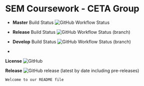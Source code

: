 # SEM Coursework - CETA Group

* __Master__ Build Status ![GitHub Workflow Status](https://img.shields.io/github/workflow/status/40440665/SEM_CW/master-workflow)

* __Release__ Build Status ![GitHub Workflow Status (branch)](https://img.shields.io/github/workflow/status/40440665/SEM_CW/master-workflow/release?style=flat-square)

* __Develop__ Build Status ![GitHub Workflow Status (branch)](https://img.shields.io/github/workflow/status/40440665/SEM_CW/master-workflow/develop?style=flat-square)
* 
__License__ ![GitHub](https://img.shields.io/github/license/40440665/SEM_CW?style=plastic)

__Release__ ![GitHub release (latest by date including pre-releases)](https://img.shields.io/github/v/release/40440665/SEM_CW?include_prereleases)

```
Welcome to our README file
```
